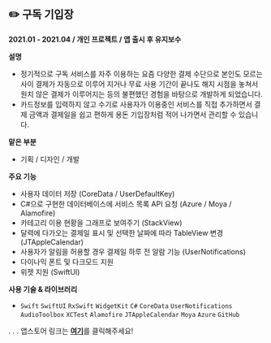 ## ✏️ 구독 기입장

**2021.01 - 2021.04 / 개인 프로젝트 / 앱 출시 후 유지보수**

**설명**

- 정기적으로 구독 서비스를 자주 이용하는 요즘 다양한 결제 수단으로 본인도 모르는 사이 결제가 자동으로 이루어 지거나 무료 사용 기간이 끝나도 해지 시점을 놓쳐서 원치 않은 결제가 이루어지는 등의 불편했던 경험을 바탕으로 개발하게 되었습니다.
- 카드정보를 입력하지 않고 수기로 사용자가 이용중인 서비스를 직접 추가하면서 결제 금액과 결제일을 쉽고 편하게 용돈 기입장처럼 적어 나가면서 관리할 수 있습니다.

**맡은 부분**

- 기획 / 디자인 / 개발

**주요 기능**

- 사용자 데이터 저장 (CoreData / UserDefaultKey)
- C#으로 구현한 데이터베이스에 서비스 목록 API 요청 (Azure / Moya / Alamofire)
- 카테고리 이용 현황을 그래프로 보여주기 (StackView)
- 달력에 다가오는 결제일 표시 및 선택한 날짜에 따라 TableView 변경 (JTAppleCalendar)
- 사용자가 알림을 허용할 경우 결제일 하루 전 알람 기능 (UserNotifications)
- 다이나믹 폰트 및 다크모드 지원
- 위젯 지원 (SwiftUI)

**사용 기술 & 라이브러리**

- `Swift` `SwiftUI` `RxSwift` `WidgetKit` `C#` `CoreData` `UserNotifications` `AudioToolbox`  `XCTest` `Alamofire` `JTAppleCalendar` `Moya` `Azure` `GitHub`


.
.
.
앱스토어 링크는 [**여기**](https://apps.apple.com/kr/app/구독-기입장/id1564284442)를 클릭해주세요!
